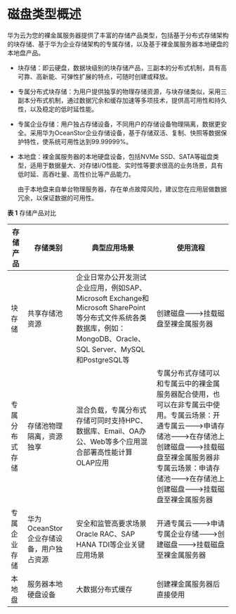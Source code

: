 # 磁盘类型概述<a name="bms_umn_0022"></a>

华为云为您的裸金属服务器提供了丰富的存储产品类型，包括基于分布式存储架构的块存储、基于华为企业存储架构的专属存储，以及基于裸金属服务器本地硬盘的本地盘产品。

-   块存储：即云硬盘，数据块级别的块存储产品，三副本的分布式机制，具有高可靠、高新能、可弹性扩展的特点，可随时创建或释放。
-   专属分布式块存储：为用户提供独享的物理存储资源，与块存储类似，采用三副本分布式机制，通过数据冗余和缓存加速等多项技术，提供高可用性和持久性，以及稳定的低时延性能。
-   专属企业存储：用户独占存储设备，不同用户的存储设备物理隔离，数据更安全。采用华为OceanStor企业存储设备，基于存储双活、复制、快照等数据保护特性，使系统可用性达到99.99999%。
-   本地盘：裸金属服务器的本地硬盘设备，包括NVMe SSD、SATA等磁盘类型，适用于数据量大、对存储I/O性能、实时性等要求很高的业务场景，具有低时延、高吞吐量、高性价比等产品能力。

    由于本地盘来自单台物理服务器，存在单点故障风险，建议您在应用层做数据冗余，以保证数据的可用性。


**表 1**  存储产品对比

|存储产品|存储类别|典型应用场景|使用流程|
|--|--|--|--|
|块存储|共享存储池资源|企业日常办公开发测试企业应用，例如SAP、Microsoft Exchange和Microsoft SharePoint等分布式文件系统各类数据库，例如：MongoDB、Oracle、SQL Server、MySQL和PostgreSQL等|创建磁盘--->挂载磁盘至裸金属服务器|
|专属分布式存储|存储池物理隔离，资源独享|混合负载，专属分布式存储可同时支持HPC、数据库、Email、OA办公、Web等多个应用混合部署高性能计算OLAP应用|专属分布式存储可以和专属云中的裸金属服务器配合使用，也可以在非专属云中使用。专属云场景：开通专属云--->申请存储池--->在存储池上创建磁盘--->挂载磁盘至裸金属服务器非专属云场景：申请存储池--->在存储池上创建磁盘--->挂载磁盘至裸金属服务器|
|专属企业存储|华为OceanStor企业存储设备，用户独占资源|安全和监管高要求场景Oracle RAC、SAP HANA TDI等企业关键应用场景|开通专属云--->申请专属企业存储--->创建磁盘--->挂载磁盘至裸金属服务器|
|本地盘|服务器本地硬盘设备|大数据分布式缓存|创建裸金属服务器后直接使用|


